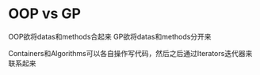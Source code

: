 # OOP vs GP
OOP欲将datas和methods合起来
GP欲将datas和methods分开来

Containers和Algorithms可以各自操作写代码，然后之后通过Iterators迭代器来联系起来

